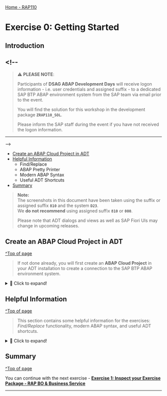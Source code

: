[Home - RAP110](../../README.md)

# Exercise 0: Getting Started

## Introduction

## <!--

> ⚠ **PLEASE NOTE**:
>
> Participants of **DSAG ABAP Development Days** will receive logon information - i.e. user credentials and assigned suffix - to a dedicated SAP BTP ABAP environment system from the SAP team via email prior to the event.
>
> You will find the solution for this workshop in the development package **`ZRAP110_SOL`**.
>
> Please inform the SAP staff during the event if you have not received the logon information.

---

-->

- [Create an ABAP Cloud Project in ADT](#create-an-abap-cloud-project-in-adt)
- [Helpful Information](#helpful-information)
  - Find/Replace
  - ABAP Pretty Printer
  - Modern ABAP Syntax
  - Useful ADT Shortcuts
- [Summary](#summary)

<!-- (incl. Create ABAP Project for OP systems)
- [Assigned suffix](#assigned-suffix)
- [Create an ABAP Cloud Project in ADT](#create-an-abap-cloud-project-in-adt)
- [Create an ABAP Project in ADT](#create-an-abap-project-in-adt)
- [Helpful Information](#helpful-information)
  - Find/Replace
  - ABAP Pretty Printer
  - Modern ABAP Syntax
  - Useful ADT Shortcuts
- [Summary](#summary)
-->

> **Note:**  
> The screenshots in this document have been taken using the suffix or assigned suffix **`810`** and the system **`D23`**.  
> We **do not recommend** using assigned suffix **`810`** or **`000`**.
>
> Please note that ADT dialogs and views as well as SAP Fiori UIs may change in upcoming releases.

<!--
## Requirements
[^Top of page](#)

In order to participate in this hands-on session you MUST have installed the latest version of Eclipse and the latest version of the ABAP Development Tools (ADT) in Eclipse.

Please check the following two short documents how to do this if you have not already done it:
- [Install the ABAP Development Tools (ADT)](https://developers.sap.com/tutorials/abap-install-adt.html)
- [Adapt the Web Browser settings in your ADT installation](https://github.com/SAP-samples/abap-platform-rap-workshops/blob/main/requirements_rap_workshops.md#4-adapt-the-web-browser-settings-in-your-adt-installation)
-->

<!--
## Assigned suffix
[^Top of page](#)

You've already received your **assigned suffix** and **user credentials** for the dedicated SAP BTP ABAP environment system from the SAP team via email prior to the event. It can also be derived from your user email: **developer-###@devdays2023.sap**, where **###** is your assigned suffix.

Use the assigned suffix (**###**) assigned to you by the SAP team in the different exercises of this workshop.

Please inform the SAP staff during the event if you have not yet received the email (_xxxx@sap.com_) - or check your _junk mail_ or _spam_ folder.
-->

## Create an ABAP Cloud Project in ADT

[^Top of page](#)

> If not done already, you will first create an **ABAP Cloud Project** in your ADT installation to create a connection to the SAP BTP ABAP environment system.

<!--
> ⚠ **DSAG ABAP Development Days 2023**:
> Use the Service Key for the dedicated system D23 available on [the Event Share](https://sap-my.sharepoint.com/personal/carine_tchoutouo_djomo_sap_com/_layouts/15/onedrive.aspx?ga=1&id=%2Fpersonal%2Fcarine%5Ftchoutouo%5Fdjomo%5Fsap%5Fcom%2FDocuments%2FDSAG%20ABAP%20Development%20Days%20Edition%202023%2FTag%201%2FHands%2Don%2DUnterlagen&view=0).
>
> ⚠ DO NOT use the SAP BTP ABAP environment trial for this exercise, because the RAP110 helper class for generating your generated exercise package `ZRAP110_###` is not available there. `###` is your assigned suffix or group ID.
-->

<details>
  <summary>🔵 Click to expand!</summary>
  
1. If not done already, open the **ABAP** perspective as shown in the screenshot below.

    ![Open ABAP Perspective](../images/abap_perspective.png)

2. If not done already, now create the **ABAP Cloud Project** as shown in the screenshots below.

   For **step 4** in the screenshot below, you will either import or copy and paste the 🔑 **service key** of the SAP BTP ABAP environment system on which you'll be performing the exercises. Then click **_Next_** to continue.

   ![Create ABAP Project Cloud 1/2](../images/steampunk_systemlogon1.png)

   For **step 7** in the screenshot below, use the email and password of your ABAP user to log in to the system.

   You can keep the default **_Project name_** and click **_Finish_** to create the new ABAP Cloud Project in the **_Project Explorer_** view.

   ![Create ABAP Project Cloud 2/2](../images/steampunk_systemlogon2.png)

</details>

## Helpful Information

[^Top of page](#)

> This section contains some helpful information for the exercises: _Find/Replace_ functionality, modern ABAP syntax, and useful ADT shortcuts.

<details>
  <summary>🔵 Click to expand!</summary>
 
### Find/Replace

In the course of these exercises you will frequently see the task to "_replace the placeholder **`###`** with your assigned suffix_", where _###_ is your assigned suffix.

For this it's recommended to make use of the **Find/Replace** feature of the Eclipse Editor. It can be opened either via the menu (**_Edit -> Find/Replace..._**) or via **Ctrl+F**.

![find and replace](../images/find01.png)

Choosing **Replace All** allows you to replace all ocurrences of **`###`** with your assigned suffix.

### ABAP Pretty Printer (ABAP Formatter)

For this make use of the shortcut **`Shift + F1`**

### Modern ABAP Syntax

The modern, declarative, and expression-oriented ABAP language syntax will be used in the different exercises. It allows developers to write more simple and concise source code using new language features like inline declarations, constructor expressions.

> **Find more information in the ABAP Keyword Documentation**: [ABAP - Programming Language](https://help.sap.com/doc/abapdocu_cp_index_htm/CLOUD/en-US/index.htm?file=abenabap_reference.htm)

### Useful ADT Shortcuts

Here are some useful ADT keyboard shortcuts for the ABAP development in Eclipse.

![ADT Shortcuts](../images/adt_shortcuts.png)

More useful ADT shortcuts can be found here: [Link](https://blogs.sap.com/2013/11/21/useful-keyboard-shortcuts-for-abap-in-eclipse/).

> **Info**: You can display the full list of available shortcuts in the **Show Key Assist** in ADT by pressing **Ctrl+Shift+L**.

</details>

## Summary

[^Top of page](#)

You can continue with the next exercise - **[Exercise 1: Inspect your Exercise Package - RAP BO & Business Service](../ex01/README.md)**

---
